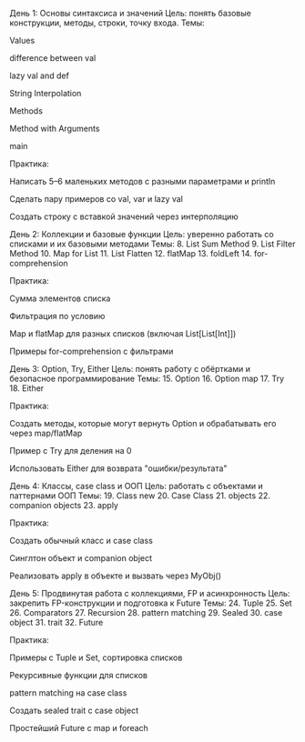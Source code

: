 День 1: Основы синтаксиса и значений
Цель: понять базовые конструкции, методы, строки, точку входа.
Темы:

Values

difference between val

lazy val and def

String Interpolation

Methods

Method with Arguments

main

Практика:

Написать 5–6 маленьких методов с разными параметрами и println

Сделать пару примеров со val, var и lazy val

Создать строку с вставкой значений через интерполяцию

День 2: Коллекции и базовые функции
Цель: уверенно работать со списками и их базовыми методами
Темы:
8. List Sum Method
9. List Filter Method
10. Map for List
11. List Flatten
12. flatMap
13. foldLeft
14. for-comprehension

Практика:

Сумма элементов списка

Фильтрация по условию

Map и flatMap для разных списков (включая List[List[Int]])

Примеры for-comprehension с фильтрами

День 3: Option, Try, Either
Цель: понять работу с обёртками и безопасное программирование
Темы:
15. Option
16. Option map
17. Try
18. Either

Практика:

Создать методы, которые могут вернуть Option и обрабатывать его через map/flatMap

Пример с Try для деления на 0

Использовать Either для возврата "ошибки/результата"

День 4: Классы, case class и ООП
Цель: работать с объектами и паттернами ООП
Темы:
19. Class new
20. Case Class
21. objects
22. companion objects
23. apply

Практика:

Создать обычный класс и case class

Синглтон объект и companion object

Реализовать apply в объекте и вызвать через MyObj()

День 5: Продвинутая работа с коллекциями, FP и асинхронность
Цель: закрепить FP-конструкции и подготовка к Future
Темы:
24. Tuple
25. Set
26. Comparators
27. Recursion
28. pattern matching
29. Sealed
30. case object
31. trait
32. Future

Практика:

Примеры с Tuple и Set, сортировка списков

Рекурсивные функции для списков

pattern matching на case class

Создать sealed trait с case object

Простейший Future с map и foreach